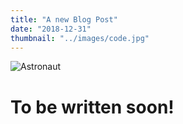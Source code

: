 ```yaml
---
title: "A new Blog Post"
date: "2018-12-31"
thumbnail: "../images/code.jpg"
---
```


![Astronaut](./landscape3.jpg)

# To be written soon!
